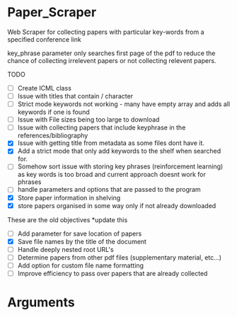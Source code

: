 # Paper_Scraper
Web Scraper for collecting papers with particular key-words from a specified conference link

key_phrase parameter only searches first page of the pdf to reduce the chance of collecting irrelevent papers or not collecting relevent papers.

TODO
- [ ] Create ICML class
- [ ] Issue with titles that contain / character
- [ ] Strict mode keywords not working - many have empty array and adds all keywords if one is found
- [ ] Issue with File sizes being too large to download
- [ ] Issue with collecting papers that include keyphrase in the references/bibliography
- [X] Issue with getting title from metadata as some files dont have it.
- [X] Add a strict mode that only add keywords to the shelf when searched for.
- [ ] Somehow sort issue with storing key phrases (reinforcement learning) as key words is too broad and current approach doesnt work for phrases
- [ ] handle parameters and options that are passed to the program
- [X] Store paper information in shelving
- [X] store papers organised in some way only if not already downloaded

These are the old objectives *update this
- [ ] Add parameter for save location of papers
- [X] Save file names by the title of the document
- [ ] Handle deeply nested root URL's
- [ ] Determine papers from other pdf files (supplementary material, etc...)
- [ ] Add option for custom file name formatting
- [ ] Improve efficiency to pass over papers that are already collected

# Arguments

